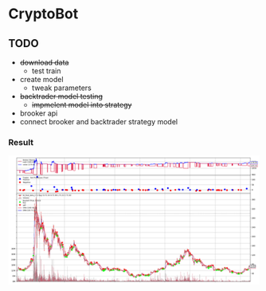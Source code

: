 # CryptoBot

## TODO
- ~~download data~~
    - test train
- create model
    - tweak parameters
- ~~backtrader model testing~~
    - ~~impmelent model into strategy~~
- brooker api
- connect brooker and backtrader strategy model

### Result
![alt text](https://github.com/xhusar2/CryptoBot/blob/master/cryptobot-backtrader.png)
